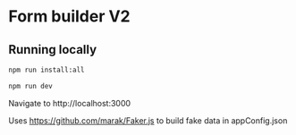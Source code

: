 # Form builder V2

## Running locally

```bash
npm run install:all

npm run dev

```

Navigate to http://localhost:3000

Uses https://github.com/marak/Faker.js to build fake data in appConfig.json
